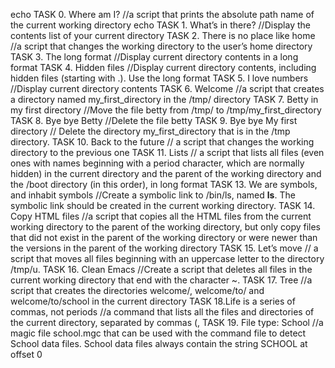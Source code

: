 echo TASK 0. Where am I? //a script that prints the absolute path name of the current working directory
echo TASK 1. What’s in there? //Display the contents list of your current directory
TASK 2. There is no place like home //a script that changes the working directory to the user’s home directory
TASK 3. The long format //Display current directory contents in a long format
TASK 4. Hidden files //Display current directory contents, including hidden files (starting with .). Use the long format
TASK 5. I love numbers //Display current directory contents
TASK 6. Welcome //a script that creates a directory named my_first_directory in the /tmp/ directory
TASK 7. Betty in my first directory //Move the file betty from /tmp/ to /tmp/my_first_directory
TASK 8. Bye bye Betty //Delete the file betty
TASK 9. Bye bye My first directory // Delete the directory my_first_directory that is in the /tmp directory.
TASK 10. Back to the future // a script that changes the working directory to the previous one
TASK 11. Lists // a script that lists all files (even ones with names beginning with a period character, which are normally hidden) in the current directory and the parent of the working directory and the /boot directory (in this order), in long format
TASK 13. We are symbols, and inhabit symbols //Create a symbolic link to /bin/ls, named __ls__. The symbolic link should be created in the current working directory.
TASK 14. Copy HTML files //a script that copies all the HTML files from the current working directory to the parent of the working directory, but only copy files that did not exist in the parent of the working directory or were newer than the versions in the parent of the working directory
TASK 15. Let’s move // a script that moves all files beginning with an uppercase letter to the directory /tmp/u.
TASK 16. Clean Emacs //Create a script that deletes all files in the current working directory that end with the character ~.
TASK 17. Tree //a script that creates the directories welcome/, welcome/to/ and welcome/to/school in the current directory
TASK 18.Life is a series of commas, not periods //a command that lists all the files and directories of the current directory, separated by commas (,
TASK 19. File type: School //a magic file school.mgc that can be used with the command file to detect School data files. School data files always contain the string SCHOOL at offset 0
